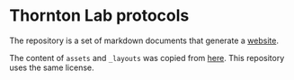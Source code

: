 # Thornton Lab protocols

The repository is a set of markdown documents that generate a [website](http://www.molpopgen.org/LabProtocols/).

The content of `assets` and `_layouts` was copied from [here](https://github.com/kbsezginel/gh-pages-template/). 
This repository uses the same license.
